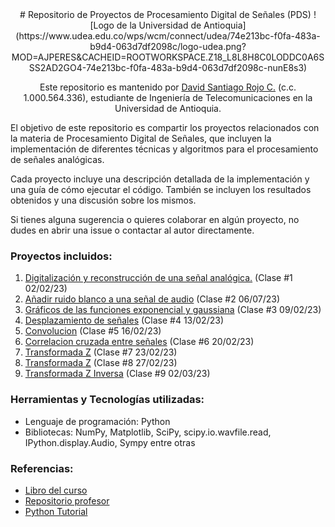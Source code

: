 <center>
# Repositorio de Proyectos de Procesamiento Digital de Señales (PDS)
![Logo de la Universidad de Antioquia](https://www.udea.edu.co/wps/wcm/connect/udea/74e213bc-f0fa-483a-b9d4-063d7df2098c/logo-udea.png?MOD=AJPERES&CACHEID=ROOTWORKSPACE.Z18_L8L8H8C0LODDC0A6SSS2AD2GO4-74e213bc-f0fa-483a-b9d4-063d7df2098c-nunE8s3)

Este repositorio es mantenido por [David Santiago Rojo C.](https://github.com/dsrojo10) (c.c. 1.000.564.336), estudiante de Ingeniería de Telecomunicaciones en la Universidad de Antioquia.
</center>

El objetivo de este repositorio es compartir los proyectos relacionados con la materia de Procesamiento Digital de Señales, que incluyen la implementación de diferentes técnicas y algoritmos para el procesamiento de señales analógicas.

Cada proyecto incluye una descripción detallada de la implementación y una guía de cómo ejecutar el código. También se incluyen los resultados obtenidos y una discusión sobre los mismos.

Si tienes alguna sugerencia o quieres colaborar en algún proyecto, no dudes en abrir una issue o contactar al autor directamente.

### Proyectos incluidos:
1. [Digitalización y reconstrucción de una señal analógica.](https://github.com/dsrojo10/DSP_UdeA/blob/main/Clase1.ipynb) (Clase #1 02/02/23)
2. [Añadir ruido blanco a una señal de audio](https://github.com/dsrojo10/PDS_UdeA/blob/main/Clase2_06_02.ipynb) (Clase #2 06/07/23)
3. [Gráficos de las funciones exponencial y gaussiana](https://github.com/dsrojo10/PDS_UdeA/blob/main/Clase3_09_02.ipynb) (Clase #3 09/02/23)
4. [Desplazamiento de señales](https://github.com/dsrojo10/PDS_UdeA/blob/main/Clase4_12_02.ipynb) (Clase #4 13/02/23)
5. [Convolucion](https://github.com/dsrojo10/PDS_UdeA/blob/main/Clase5_16_02.ipynb) (Clase #5 16/02/23)
6. [Correlacion cruzada entre señales](https://github.com/dsrojo10/PDS_UdeA/blob/main/Clase6_20_02.ipynb) (Clase #6 20/02/23)
7. [Transformada Z](https://github.com/dsrojo10/PDS_UdeA/blob/main/Clase7_22_02_Clase8_27_03.ipynb) (Clase #7 23/02/23)
8. [Transformada Z](https://github.com/dsrojo10/PDS_UdeA/blob/main/Clase7_22_02_Clase8_27_03.ipynb) (Clase #8 27/02/23)
9. [Transformada Z Inversa](https://github.com/dsrojo10/PDS_UdeA/blob/main/Clase9_01_03.ipynb) (Clase #9 02/03/23)

### Herramientas y Tecnologías utilizadas:
* Lenguaje de programación: Python
* Bibliotecas: NumPy, Matplotlib, SciPy, scipy.io.wavfile.read, IPython.display.Audio, Sympy entre otras

### Referencias:
* [Libro del curso](https://books.google.com.co/books?id=CTw6GoBh-vkC&hl=es&source=gbs_book_similarbooks)
* [Repositorio profesor](https://github.com/jjgranadat/PDS)
* [Python Tutorial](https://github.com/kuleshov/teaching-material/blob/master/tutorials/python/cs228-python-tutorial.ipynb)
